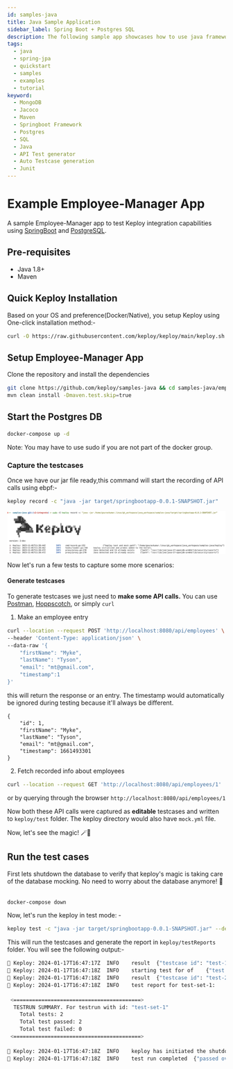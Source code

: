 ```yaml
---
id: samples-java
title: Java Sample Application
sidebar_label: Spring Boot + Postgres SQL
description: The following sample app showcases how to use java framework and the Keploy Platform.
tags:
  - java
  - spring-jpa
  - quickstart
  - samples
  - examples
  - tutorial
keyword:
  - MongoDB
  - Jacoco
  - Maven
  - Springboot Framework
  - Postgres
  - SQL
  - Java
  - API Test generator
  - Auto Testcase generation
  - Junit
---
```


# Example Employee-Manager App

A sample Employee-Manager app to test Keploy integration capabilities using [SpringBoot](https://spring.io) and [PostgreSQL](https://www.postgresql.org/).

## Pre-requisites

- Java 1.8+
- Maven

## Quick Keploy Installation

Based on your OS and preference(Docker/Native), you setup Keploy using One-click installation method:-

```sh
curl -O https://raw.githubusercontent.com/keploy/keploy/main/keploy.sh && source keploy.sh
```

## Setup Employee-Manager App

Clone the repository and install the dependencies

```bash
git clone https://github.com/keploy/samples-java && cd samples-java/employee-manager
mvn clean install -Dmaven.test.skip=true
```

## Start the Postgres DB

```bash
docker-compose up -d
```

Note: You may have to use sudo if you are not part of the docker group.

### Capture the testcases

Once we have our jar file ready,this command will start the recording of API calls using ebpf:-

```bash
keploy record -c "java -jar target/springbootapp-0.0.1-SNAPSHOT.jar"
```

![Testcases](https://github.com/keploy/samples-java/blob/main/employee-manager/img/test-cases.png?raw=true)

Now let's run a few tests to capture some more scenarios:

#### Generate testcases

To generate testcases we just need to **make some API calls.** You can use [Postman](https://www.postman.com/), [Hoppscotch](https://hoppscotch.io/), or simply `curl`

1. Make an employee entry

```bash
curl --location --request POST 'http://localhost:8080/api/employees' \
--header 'Content-Type: application/json' \
--data-raw '{
    "firstName": "Myke",
    "lastName": "Tyson",
    "email": "mt@gmail.com",
    "timestamp":1
}'
```

this will return the response or an entry. The timestamp would automatically be ignored during testing because it'll always be different.

```
{
    "id": 1,
    "firstName": "Myke",
    "lastName": "Tyson",
    "email": "mt@gmail.com",
    "timestamp": 1661493301
}
```

2. Fetch recorded info about employees

```bash
curl --location --request GET 'http://localhost:8080/api/employees/1'
```

or by querying through the browser `http://localhost:8080/api/employees/1`

Now both these API calls were captured as **editable** testcases and written to `keploy/test` folder. The keploy directory would also have `mock.yml` file.

Now, let's see the magic! 🪄💫

## Run the test cases

First lets shutdown the database to verify that keploy's magic is taking care of the database mocking. No need to worry about the database anymore! 🎉

```bash

docker-compose down
```

Now, let's run the keploy in test mode: -

```bash
keploy test -c "java -jar target/springbootapp-0.0.1-SNAPSHOT.jar" --delay 10
```

This will run the testcases and generate the report in `keploy/testReports` folder. You will see the following output:-

```bash
🐰 Keploy: 2024-01-17T16:47:17Z 	INFO	result	{"testcase id": "test-1", "testset id": "test-set-1", "passed": "true"}
🐰 Keploy: 2024-01-17T16:47:18Z 	INFO	starting test for of	{"test case": "test-2", "test set": "test-set-1"}
🐰 Keploy: 2024-01-17T16:47:18Z 	INFO	result	{"testcase id": "test-2", "testset id": "test-set-1", "passed": "true"}
🐰 Keploy: 2024-01-17T16:47:18Z 	INFO	test report for test-set-1: 	{"name: ": "report-3", "path: ": "/tmp/samples-java/employee-manager/keploy/report-3"}

 <=========================================>
  TESTRUN SUMMARY. For testrun with id: "test-set-1"
	Total tests: 2
	Total test passed: 2
	Total test failed: 0
 <=========================================>

🐰 Keploy: 2024-01-17T16:47:18Z 	INFO	keploy has initiated the shutdown of the user application.
🐰 Keploy: 2024-01-17T16:47:18Z 	INFO	test run completed	{"passed overall": true}
```
